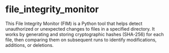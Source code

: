 # file_integrity_monitor
This File Integrity Monitor (FIM) is a Python tool that helps detect unauthorized or unexpected changes to files in a specified directory. It works by generating and storing cryptographic hashes (SHA-256) for each file, then comparing them on subsequent runs to identify modifications, additions, or deletions.
